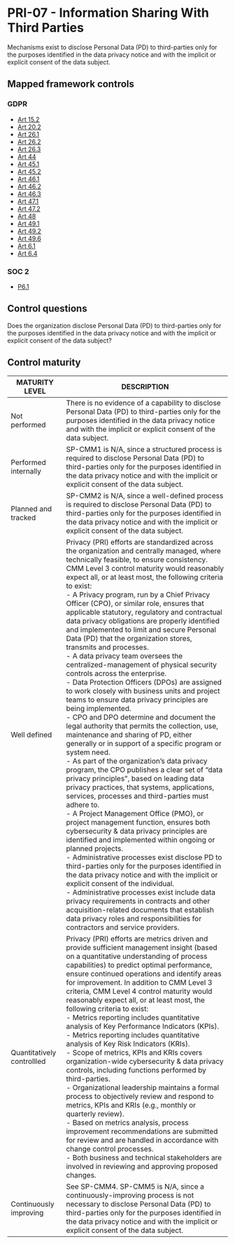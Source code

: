 # PRI-07 - Information Sharing With Third Parties
Mechanisms exist to disclose Personal Data (PD) to third-parties only for the purposes identified in the data privacy notice and with the implicit or explicit consent of the data subject. 
## Mapped framework controls
### GDPR
- [Art 15.2](../gdpr/art15.md#Article-152)
- [Art 20.2](../gdpr/art20.md#Article-202)
- [Art 26.1](../gdpr/art26.md#Article-261)
- [Art 26.2](../gdpr/art26.md#Article-262)
- [Art 26.3](../gdpr/art26.md#Article-263)
- [Art 44](../gdpr/art44.md)
- [Art 45.1](../gdpr/art45.md#Article-451)
- [Art 45.2](../gdpr/art45.md#Article-452)
- [Art 46.1](../gdpr/art46.md#Article-461)
- [Art 46.2](../gdpr/art46.md#Article-462)
- [Art 46.3](../gdpr/art46.md#Article-463)
- [Art 47.1](../gdpr/art47.md#Article-471)
- [Art 47.2](../gdpr/art47.md#Article-472)
- [Art 48](../gdpr/art48.md)
- [Art 49.1](../gdpr/art49.md#Article-491)
- [Art 49.2](../gdpr/art49.md#Article-492)
- [Art 49.6](../gdpr/art49.md#Article-496)
- [Art 6.1](../gdpr/art6.md#Article-61)
- [Art 6.4](../gdpr/art6.md#Article-64)
### SOC 2
- [P6.1](../soc2/p61.md)
## Control questions
Does the organization disclose Personal Data (PD) to third-parties only for the purposes identified in the data privacy notice and with the implicit or explicit consent of the data subject? 
## Control maturity
|       MATURITY LEVEL       |                                                                                                                                                                                                                                                                                                                                                                                                                                                                                                                                                                                                                                                                                                                                                                                                                                                                                                                                                         DESCRIPTION                                                                                                                                                                                                                                                                                                                                                                                                                                                                                                                                                                                                                                                                                                                                                                                                                                                                                                                                                          |
|----------------------------|------------------------------------------------------------------------------------------------------------------------------------------------------------------------------------------------------------------------------------------------------------------------------------------------------------------------------------------------------------------------------------------------------------------------------------------------------------------------------------------------------------------------------------------------------------------------------------------------------------------------------------------------------------------------------------------------------------------------------------------------------------------------------------------------------------------------------------------------------------------------------------------------------------------------------------------------------------------------------------------------------------------------------------------------------------------------------------------------------------------------------------------------------------------------------------------------------------------------------------------------------------------------------------------------------------------------------------------------------------------------------------------------------------------------------------------------------------------------------------------------------------------------------------------------------------------------------------------------------------------------------------------------------------------------------------------------------------------------------------------------------------------------------------------------------------------------------------------------------------------------------------------------------------------------------|
| Not performed              | There is no evidence of a capability to disclose Personal Data (PD) to third-parties only for the purposes identified in the data privacy notice and with the implicit or explicit consent of the data subject.                                                                                                                                                                                                                                                                                                                                                                                                                                                                                                                                                                                                                                                                                                                                                                                                                                                                                                                                                                                                                                                                                                                                                                                                                                                                                                                                                                                                                                                                                                                                                                                                                                                                                                              |
| Performed internally       | SP-CMM1 is N/A, since a structured process is required to disclose Personal Data (PD) to third-parties only for the purposes identified in the data privacy notice and with the implicit or explicit consent of the data subject.                                                                                                                                                                                                                                                                                                                                                                                                                                                                                                                                                                                                                                                                                                                                                                                                                                                                                                                                                                                                                                                                                                                                                                                                                                                                                                                                                                                                                                                                                                                                                                                                                                                                                            |
| Planned and tracked        | SP-CMM2 is N/A, since a well-defined process is required to disclose Personal Data (PD) to third-parties only for the purposes identified in the data privacy notice and with the implicit or explicit consent of the data subject.                                                                                                                                                                                                                                                                                                                                                                                                                                                                                                                                                                                                                                                                                                                                                                                                                                                                                                                                                                                                                                                                                                                                                                                                                                                                                                                                                                                                                                                                                                                                                                                                                                                                                          |
| Well defined               | Privacy (PRI) efforts are standardized across the organization and centrally managed, where technically feasible, to ensure consistency. CMM Level 3 control maturity would reasonably expect all, or at least most, the following criteria to exist:<br>- A Privacy program, run by a Chief Privacy Officer (CPO), or similar role, ensures that applicable statutory, regulatory and contractual data privacy obligations are properly identified and implemented to limit and secure Personal Data (PD) that the organization stores, transmits and processes.<br>- A data privacy team oversees the centralized-management of physical security controls across the enterprise. <br>- Data Protection Officers (DPOs) are assigned to work closely with business units and project teams to ensure data privacy principles are being implemented.<br>- CPO and DPO determine and document the legal authority that permits the collection, use, maintenance and sharing of PD, either generally or in support of a specific program or system need.<br>- As part of the organization’s data privacy program, the CPO publishes a clear set of “data privacy principles”, based on leading data privacy practices, that systems, applications, services, processes and third-parties must adhere to. <br>- A Project Management Office (PMO), or project management function, ensures both cybersecurity & data privacy principles are identified and implemented within ongoing or planned projects.<br>- Administrative processes exist disclose PD to third-parties only for the purposes identified in the data privacy notice and with the implicit or explicit consent of the individual. <br>- Administrative processes exist include data privacy requirements in contracts and other acquisition-related documents that establish data privacy roles and responsibilities for contractors and service providers. |
| Quantitatively controllled | Privacy (PRI) efforts are metrics driven and provide sufficient management insight (based on a quantitative understanding of process capabilities) to predict optimal performance, ensure continued operations and identify areas for improvement. In addition to CMM Level 3 criteria, CMM Level 4 control maturity would reasonably expect all, or at least most, the following criteria to exist:<br>- 	Metrics reporting includes quantitative analysis of Key Performance Indicators (KPIs).<br>- 	Metrics reporting includes quantitative analysis of Key Risk Indicators (KRIs).<br>- 	Scope of metrics, KPIs and KRIs covers organization-wide cybersecurity & data privacy controls, including functions performed by third-parties.<br>- 	Organizational leadership maintains a formal process to objectively review and respond to metrics, KPIs and KRIs (e.g., monthly or quarterly review).<br>- 	Based on metrics analysis, process improvement recommendations are submitted for review and are handled in accordance with change control processes.<br>- 	Both business and technical stakeholders are involved in reviewing and approving proposed changes.                                                                                                                                                                                                                                                                                                                                                                                                                                                                                                                                                                                                                                                                                                                                                      |
| Continuously improving     | See SP-CMM4. SP-CMM5 is N/A, since a continuously-improving process is not necessary to disclose Personal Data (PD) to third-parties only for the purposes identified in the data privacy notice and with the implicit or explicit consent of the data subject.                                                                                                                                                                                                                                                                                                                                                                                                                                                                                                                                                                                                                                                                                                                                                                                                                                                                                                                                                                                                                                                                                                                                                                                                                                                                                                                                                                                                                                                                                                                                                                                                                                                              |
